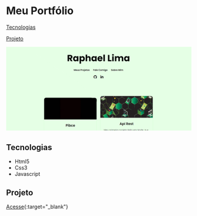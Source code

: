 # Meu Portfólio

[Tecnologias](#tecnologias)

[Projeto](#projeto)

![](/img/portfolio.png)

## Tecnologias

- Html5
- Css3
- Javascript

## Projeto

[Acesse](https://raphaellimarjbr.github.io/my-portfolio/){:target="_blank"}